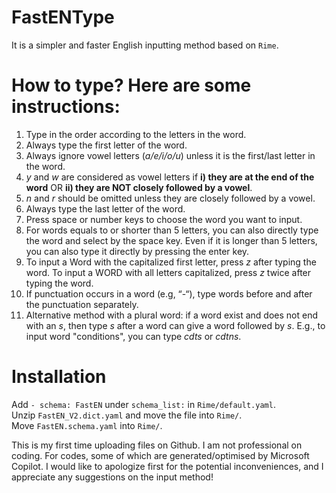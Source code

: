 # FastENType
It is a simpler and faster English inputting method based on `Rime`.


# How to type? Here are some instructions:
1. Type in the order according to the letters in the word. 
2. Always type the first letter of the word. 
3. Always ignore vowel letters (_a/e/i/o/u_) unless it is the first/last letter in the word.
4. _y_ and _w_ are considered as vowel letters if **i) they are at the end of the word** OR **ii) they are NOT closely followed by a vowel**. 
5. _n_ and _r_ should be omitted unless they are closely followed by a vowel. 
6. Always type the last letter of the word.
7. Press space or number keys to choose the word you want to input.
8. For words equals to or shorter than 5 letters, you can also directly type the word and select by the space key. Even if it is longer than 5 letters, you can also type it directly by pressing the enter key.
9. To input a Word with the capitalized first letter, press _z_ after typing the word. To input a WORD with all letters capitalized, press _z_ twice after typing the word.
10. If punctuation occurs in a word (e.g, “-“), type words before and after the punctuation separately.
11. Alternative method with a plural word: if a word exist and does not end with an _s_, then type _s_ after a word can give a word followed by _s_. E.g., to input word "conditions", you can type _cdts_ or _cdtns_.


# Installation
Add `- schema: FastEN` under `schema_list:` in `Rime/default.yaml`.  
Unzip `FastEN_V2.dict.yaml` and move the file into `Rime/`.  
Move `FastEN.schema.yaml` into `Rime/`.  


This is my first time uploading files on Github. I am not professional on coding. For codes, some of which are generated/optimised by Microsoft Copilot. I would like to apologize first for the potential inconveniences, and I appreciate any suggestions on the input method!
